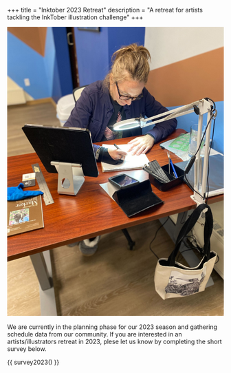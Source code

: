 +++
title = "Inktober 2023 Retreat"
description = "A retreat for artists tackling the InkTober illustration challenge"
+++

<img alt="Chloe of Longstride Illustrations working diligently at her desk" src="chloe-desk.jpg" />

We are currently in the planning phase for our 2023 season and gathering schedule data from our community. If you are interested in an artists/illustrators retreat in 2023, plese let us know by completing the short survey below.

{{ survey2023() }}
